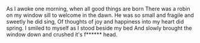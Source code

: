 As I awoke one morning, when all good things are born 
There was a robin on my window sill to welcome in the dawn. 
He was so small and fragile and sweetly he did sing, 
Of thoughts of joy and happiness into my heart did spring. 
I smiled to myself as I stood beside my bed 
And slowly brought the window down and crushed it's f****** head.